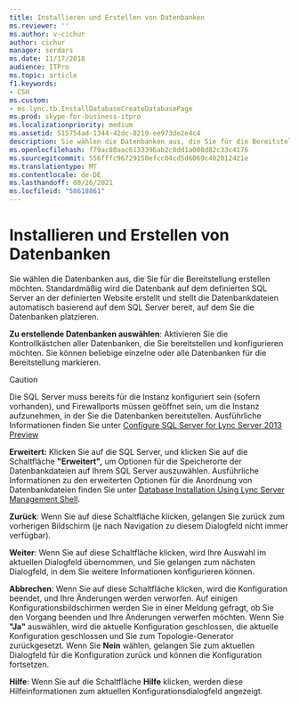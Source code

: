 ```yaml
---
title: Installieren und Erstellen von Datenbanken
ms.reviewer: ''
ms.author: v-cichur
author: cichur
manager: serdars
ms.date: 11/17/2018
audience: ITPro
ms.topic: article
f1.keywords:
- CSH
ms.custom:
- ms.lync.tb.InstallDatabaseCreateDatabasePage
ms.prod: skype-for-business-itpro
ms.localizationpriority: medium
ms.assetid: 515754ad-1344-42dc-8219-ee973de2e4c4
description: Sie wählen die Datenbanken aus, die Sie für die Bereitstellung erstellen möchten. Standardmäßig wird die Datenbank auf dem definierten SQL Server an der definierten Website erstellt und stellt die Datenbankdateien automatisch basierend auf dem SQL Server bereit, auf dem Sie die Datenbanken platzieren.
ms.openlocfilehash: f79ac80aac6133396ab2c8dd1a008d82c33c4176
ms.sourcegitcommit: 556fffc96729150efcc04cd5d6069c402012421e
ms.translationtype: MT
ms.contentlocale: de-DE
ms.lasthandoff: 08/26/2021
ms.locfileid: "58618861"
---
```

# <a name="install-and-create-databases"></a>Installieren und Erstellen von Datenbanken

Sie wählen die Datenbanken aus, die Sie für die Bereitstellung erstellen möchten. Standardmäßig wird die Datenbank auf dem definierten SQL Server an der definierten Website erstellt und stellt die Datenbankdateien automatisch basierend auf dem SQL Server bereit, auf dem Sie die Datenbanken platzieren.

 **Zu erstellende Datenbanken auswählen**: Aktivieren Sie die Kontrollkästchen aller Datenbanken, die Sie bereitstellen und konfigurieren möchten. Sie können beliebige einzelne oder alle Datenbanken für die Bereitstellung markieren.

> [!CAUTION]
> Die SQL Server muss bereits für die Instanz konfiguriert sein (sofern vorhanden), und Firewallports müssen geöffnet sein, um die Instanz aufzunehmen, in der Sie die Datenbanken bereitstellen. Ausführliche Informationen finden Sie unter [Configure SQL Server for Lync Server 2013 Preview](/previous-versions/office/lync-server-2013/lync-server-2013-configure-sql-server-for-lync-server)

 **Erweitert:** Klicken Sie auf die SQL Server, und klicken Sie auf die Schaltfläche **"Erweitert",** um Optionen für die Speicherorte der Datenbankdateien auf Ihrem SQL Server auszuwählen. Ausführliche Informationen zu den erweiterten Optionen für die Anordnung von Datenbankdateien finden Sie unter [Database Installation Using Lync Server Management Shell](/previous-versions/office/lync-server-2013/lync-server-2013-database-installation-using-lync-server-management-shell).

 **Zurück**: Wenn Sie auf diese Schaltfläche klicken, gelangen Sie zurück zum vorherigen Bildschirm (je nach Navigation zu diesem Dialogfeld nicht immer verfügbar).

 **Weiter**: Wenn Sie auf diese Schaltfläche klicken, wird Ihre Auswahl im aktuellen Dialogfeld übernommen, und Sie gelangen zum nächsten Dialogfeld, in dem Sie weitere Informationen konfigurieren können.

 **Abbrechen**: Wenn Sie auf diese Schaltfläche klicken, wird die Konfiguration beendet, und Ihre Änderungen werden verworfen. Auf einigen Konfigurationsbildschirmen werden Sie in einer Meldung gefragt, ob Sie den Vorgang beenden und Ihre Änderungen verwerfen möchten. Wenn Sie **"Ja"** auswählen, wird die aktuelle Konfiguration geschlossen, die aktuelle Konfiguration geschlossen und Sie zum Topologie-Generator zurückgesetzt. Wenn Sie **Nein** wählen, gelangen Sie zum aktuellen Dialogfeld für die Konfiguration zurück und können die Konfiguration fortsetzen.

 **Hilfe**: Wenn Sie auf die Schaltfläche **Hilfe** klicken, werden diese Hilfeinformationen zum aktuellen Konfigurationsdialogfeld angezeigt.